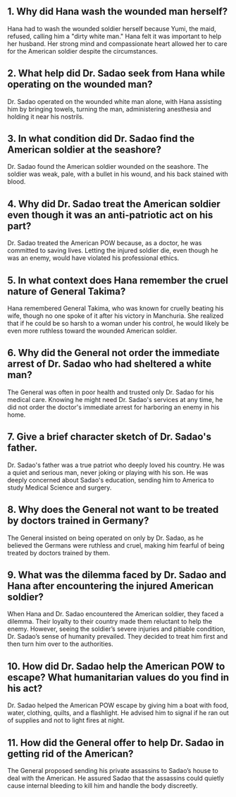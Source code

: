 ## 1. Why did Hana wash the wounded man herself? 
Hana had to wash the wounded soldier herself because Yumi, the maid, refused, calling him a "dirty white man." Hana felt it was important to help her husband. Her strong mind and compassionate heart allowed her to care for the American soldier despite the circumstances.

## 2. What help did Dr. Sadao seek from Hana while operating on the wounded man? 
Dr. Sadao operated on the wounded white man alone, with Hana assisting him by bringing towels, turning the man, administering anesthesia and holding it near his nostrils.

## 3. In what condition did Dr. Sadao find the American soldier at the seashore? 
Dr. Sadao found the American soldier wounded on the seashore. The soldier was weak, pale, with a bullet in his wound, and his back stained with blood.

## 4. Why did Dr. Sadao treat the American soldier even though it was an anti-patriotic act on his part? 
Dr. Sadao treated the American POW because, as a doctor, he was committed to saving lives. Letting the injured soldier die, even though he was an enemy, would have violated his professional ethics.

## 5. In what context does Hana remember the cruel nature of General Takima? 
Hana remembered General Takima, who was known for cruelly beating his wife, though no one spoke of it after his victory in Manchuria. She realized that if he could be so harsh to a woman under his control, he would likely be even more ruthless toward the wounded American soldier.

## 6. Why did the General not order the immediate arrest of Dr. Sadao who had sheltered a white man? 
The General was often in poor health and trusted only Dr. Sadao for his medical care. Knowing he might need Dr. Sadao's services at any time, he did not order the doctor's immediate arrest for harboring an enemy in his home.

## 7. Give a brief character sketch of Dr. Sadao's father. 
Dr. Sadao's father was a true patriot who deeply loved his country. He was a quiet and serious man, never joking or playing with his son. He was deeply concerned about Sadao's education, sending him to America to study Medical Science and surgery.

## 8. Why does the General not want to be treated by doctors trained in Germany? 
The General insisted on being operated on only by Dr. Sadao, as he believed the Germans were ruthless and cruel, making him fearful of being treated by doctors trained by them.

## 9. What was the dilemma faced by Dr. Sadao and Hana after encountering the injured American soldier? 
When Hana and Dr. Sadao encountered the American soldier, they faced a dilemma. Their loyalty to their country made them reluctant to help the enemy. However, seeing the soldier’s severe injuries and pitiable condition, Dr. Sadao’s sense of humanity prevailed. They decided to treat him first and then turn him over to the authorities.

## 10. How did Dr. Sadao help the American POW to escape? What humanitarian values do you find in his act? 
Dr. Sadao helped the American POW escape by giving him a boat with food, water, clothing, quilts, and a flashlight. He advised him to signal if he ran out of supplies and not to light fires at night.

## 11. How did the General offer to help Dr. Sadao in getting rid of the American? 
The General proposed sending his private assassins to Sadao’s house to deal with the American. He assured Sadao that the assassins could quietly cause internal bleeding to kill him and handle the body discreetly.